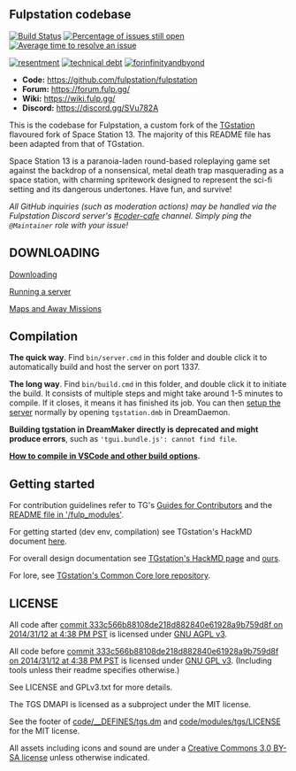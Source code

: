## Fulpstation codebase

[![Build Status](https://github.com/fulpstation/fulpstation/workflows/CI%20Suite/badge.svg)](https://github.com/fulpstation/fulpstation/actions?query=event%3Apush+branch%3Amaster)
[![Percentage of issues still open](https://isitmaintained.com/badge/open/fulpstation/fulpstation.svg)](https://isitmaintained.com/project/fulpstation/fulpstation "Percentage of issues still open")
[![Average time to resolve an issue](https://isitmaintained.com/badge/resolution/fulpstation/fulpstation.svg)](https://isitmaintained.com/project/fulpstation/fulpstation "Average time to resolve an issue")

[![resentment](.github/images/badges/built-with-resentment.svg)](.github/images/comics/131-bug-free.png) [![technical debt](.github/images/badges/contains-technical-debt.svg)](.github/images/comics/106-tech-debt-modified.png) [![forinfinityandbyond](.github/images/badges/made-in-byond.gif)](https://www.reddit.com/r/SS13/comments/5oplxp/what_is_the_main_problem_with_byond_as_an_engine/dclbu1a)

* **Code:** https://github.com/fulpstation/fulpstation
* **Forum:** https://forum.fulp.gg/
* **Wiki:** https://wiki.fulp.gg/
* **Discord:** https://discord.gg/SVu782A


This is the codebase for Fulpstation, a custom fork of the [TGstation](https://github.com/tgstation/tgstation) flavoured fork of Space Station 13. The majority of this README file has been adapted from that of TGstation.

Space Station 13 is a paranoia-laden round-based roleplaying game set against the backdrop of a nonsensical, metal death trap masquerading as a space station, with charming spritework designed to represent the sci-fi setting and its dangerous undertones. Have fun, and survive!

*All GitHub inquiries (such as moderation actions) may be handled via the Fulpstation Discord server's [#coder-cafe](https://discordapp.com/channels/279359975250198528/617105911168892928) channel. Simply ping the `@Maintainer` role with your issue!*

## DOWNLOADING
[Downloading](.github/guides/DOWNLOADING.md)

[Running a server](.github/guides/RUNNING_A_SERVER.md)

[Maps and Away Missions](.github/guides/MAPS_AND_AWAY_MISSIONS.md)

## Compilation

**The quick way**. Find `bin/server.cmd` in this folder and double click it to automatically build and host the server on port 1337.

**The long way**. Find `bin/build.cmd` in this folder, and double click it to initiate the build. It consists of multiple steps and might take around 1-5 minutes to compile. If it closes, it means it has finished its job. You can then [setup the server](.github/guides/RUNNING_A_SERVER.md) normally by opening `tgstation.dmb` in DreamDaemon.

**Building tgstation in DreamMaker directly is deprecated and might produce errors**, such as `'tgui.bundle.js': cannot find file`.

**[How to compile in VSCode and other build options](tools/build/README.md).**

## Getting started

For contribution guidelines refer to TG's [Guides for Contributors](.github/CONTRIBUTING.md) and the [README file in '/fulp_modules'](fulp_modules/readme.md).

For getting started (dev env, compilation) see TGstation's HackMD document [here](https://hackmd.io/@tgstation/HJ8OdjNBc#tgstation-Development-Guide).

For overall design documentation see [TGstation's HackMD page](https://hackmd.io/@tgstation) and [ours](https://hackmd.io/@fulpstation).

For lore, see [TGstation's Common Core lore repository](https://github.com/tgstation/common_core).

## LICENSE

All code after [commit 333c566b88108de218d882840e61928a9b759d8f on 2014/31/12 at 4:38 PM PST](https://github.com/fulpstation/fulpstation/commit/333c566b88108de218d882840e61928a9b759d8f) is licensed under [GNU AGPL v3](https://www.gnu.org/licenses/agpl-3.0.html).

All code before [commit 333c566b88108de218d882840e61928a9b759d8f on 2014/31/12 at 4:38 PM PST](https://github.com/fulpstation/fulpstation/commit/333c566b88108de218d882840e61928a9b759d8f) is licensed under [GNU GPL v3](https://www.gnu.org/licenses/gpl-3.0.html).
(Including tools unless their readme specifies otherwise.)

See LICENSE and GPLv3.txt for more details.

The TGS DMAPI is licensed as a subproject under the MIT license.

See the footer of [code/__DEFINES/tgs.dm](./code/__DEFINES/tgs.dm) and [code/modules/tgs/LICENSE](./code/modules/tgs/LICENSE) for the MIT license.

All assets including icons and sound are under a [Creative Commons 3.0 BY-SA license](https://creativecommons.org/licenses/by-sa/3.0/) unless otherwise indicated.
